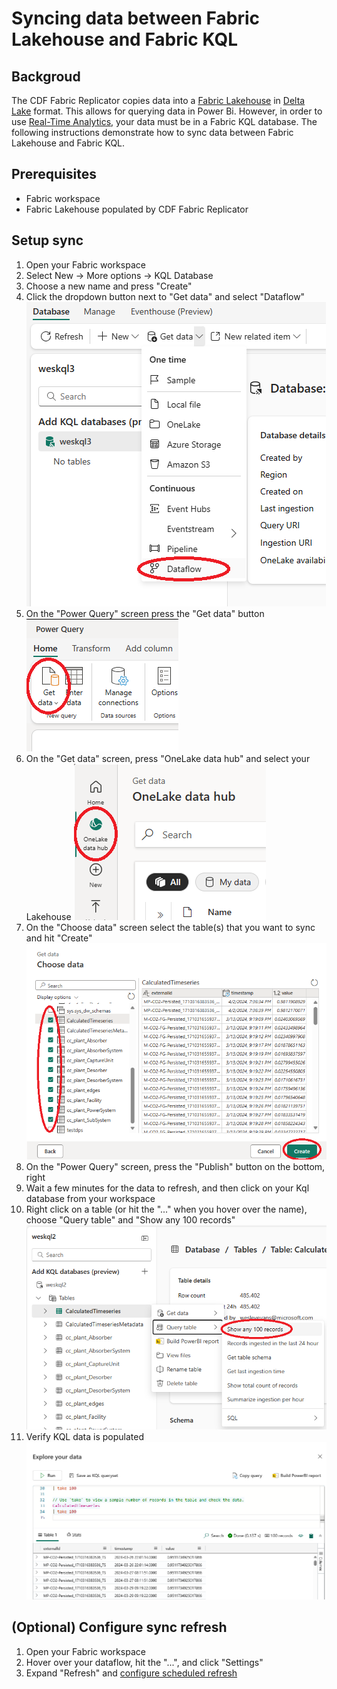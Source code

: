 # Syncing data between Fabric Lakehouse and Fabric KQL

## Backgroud

The CDF Fabric Replicator copies data into a [Fabric Lakehouse](https://learn.microsoft.com/en-us/fabric/data-engineering/lakehouse-overview) in [Delta Lake](https://delta.io/) format. This allows for querying data in Power Bi. However, in order to use [Real-Time Analytics](https://learn.microsoft.com/en-us/fabric/real-time-analytics/overview), your data must be in a Fabric KQL database. The following instructions demonstrate how to sync data between Fabric Lakehouse and Fabric KQL.

## Prerequisites 
* Fabric workspace
* Fabric Lakehouse populated by CDF Fabric Replicator

## Setup sync
1. Open your Fabric workspace
2. Select New -> More options -> KQL Database
3. Choose a new name and press "Create"
4. Click the dropdown button next to "Get data" and select "Dataflow"
![Data flow](images/dataflow.png)
5. On the "Power Query" screen press the "Get data" button
![Power Query](images/powerquery.png)
6. On the "Get data" screen, press "OneLake data hub" and select your Lakehouse
![Get Data](images/getdata.png)
7. On the "Choose data" screen select the table(s) that you want to sync and hit "Create"
![Select tables](images/tables.png)
8. On the "Power Query" screen, press the "Publish" button on the bottom, right
9. Wait a few minutes for the data to refresh, and then click on your Kql database from your workspace
10. Right click on a table (or hit the "..." when you hover over the name), choose "Query table" and "Show any 100 records"
![Build query](images/query.png)
11. Verify KQL data is populated
![Results](images/results.png)

## (Optional) Configure sync refresh
1. Open your Fabric workspace
2. Hover over your dataflow, hit the "...", and click "Settings"
3. Expand "Refresh" and [configure scheduled refresh](https://learn.microsoft.com/en-us/power-bi/connect-data/refresh-data#configure-scheduled-refresh)